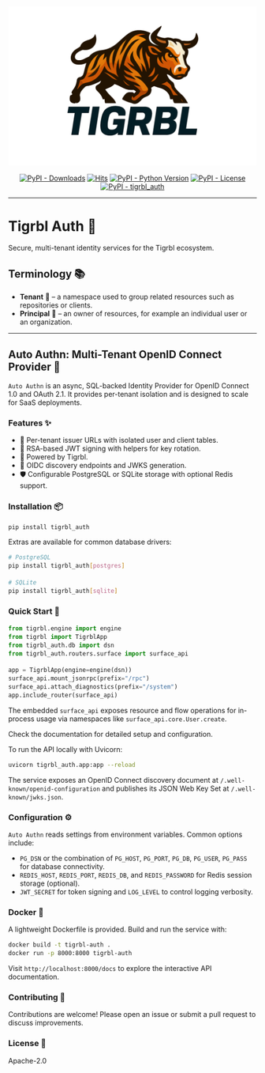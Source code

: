 ![Tigrbl Logo](../../../assets/tigrbl.brand.theme.svg)

<p align="center">
    <a href="https://pypi.org/project/tigrbl_auth/">
        <img src="https://img.shields.io/pypi/dm/tigrbl_auth" alt="PyPI - Downloads"/></a>
    <a href="https://hits.sh/github.com/swarmauri/swarmauri-sdk/tree/master/pkgs/standards/tigrbl_auth/">
        <img alt="Hits" src="https://hits.sh/github.com/swarmauri/swarmauri-sdk/tree/master/pkgs/standards/tigrbl_auth.svg"/></a>
    <a href="https://pypi.org/project/tigrbl_auth/">
        <img src="https://img.shields.io/pypi/pyversions/tigrbl_auth" alt="PyPI - Python Version"/></a>
    <a href="https://pypi.org/project/tigrbl_auth/">
        <img src="https://img.shields.io/pypi/l/tigrbl_auth" alt="PyPI - License"/></a>
    <a href="https://pypi.org/project/tigrbl_auth/">
        <img src="https://img.shields.io/pypi/v/tigrbl_auth?label=tigrbl_auth&color=green" alt="PyPI - tigrbl_auth"/></a>
</p>

---

# Tigrbl Auth 🔐

Secure, multi-tenant identity services for the Tigrbl ecosystem.

## Terminology 📚

- **Tenant** 🏢 – a namespace used to group related resources such as repositories or clients.
- **Principal** 👤 – an owner of resources, for example an individual user or an organization.

---

## Auto Authn: Multi-Tenant OpenID Connect Provider 🚦

`Auto Authn` is an async, SQL-backed Identity Provider for OpenID Connect 1.0 and OAuth 2.1.
It provides per-tenant isolation and is designed to scale for SaaS deployments.

### Features ✨

- 🏢 Per-tenant issuer URLs with isolated user and client tables.
- 🔐 RSA-based JWT signing with helpers for key rotation.
- 🐅 Powered by Tigrbl.
- 🔎 OIDC discovery endpoints and JWKS generation.
- 🛡️ Configurable PostgreSQL or SQLite storage with optional Redis support.

### Installation 📦

```bash
pip install tigrbl_auth
```

Extras are available for common database drivers:

```bash
# PostgreSQL
pip install tigrbl_auth[postgres]

# SQLite
pip install tigrbl_auth[sqlite]
```

### Quick Start 🚀

```python
from tigrbl.engine import engine
from tigrbl import TigrblApp
from tigrbl_auth.db import dsn
from tigrbl_auth.routers.surface import surface_api

app = TigrblApp(engine=engine(dsn))
surface_api.mount_jsonrpc(prefix="/rpc")
surface_api.attach_diagnostics(prefix="/system")
app.include_router(surface_api)
```

The embedded ``surface_api`` exposes resource and flow operations for in-process usage via
namespaces like ``surface_api.core.User.create``.

Check the documentation for detailed setup and configuration.

To run the API locally with Uvicorn:

```bash
uvicorn tigrbl_auth.app:app --reload
```

The service exposes an OpenID Connect discovery document at
`/.well-known/openid-configuration` and publishes its JSON Web Key Set at
`/.well-known/jwks.json`.

### Configuration ⚙️

`Auto Authn` reads settings from environment variables. Common options include:

- `PG_DSN` or the combination of `PG_HOST`, `PG_PORT`, `PG_DB`, `PG_USER`, `PG_PASS`
  for database connectivity.
- `REDIS_HOST`, `REDIS_PORT`, `REDIS_DB`, and `REDIS_PASSWORD` for Redis session
  storage (optional).
- `JWT_SECRET` for token signing and `LOG_LEVEL` to control logging verbosity.

### Docker 🐳

A lightweight Dockerfile is provided. Build and run the service with:

```bash
docker build -t tigrbl-auth .
docker run -p 8000:8000 tigrbl-auth
```

Visit `http://localhost:8000/docs` to explore the interactive API documentation.

### Contributing 🤝

Contributions are welcome! Please open an issue or submit a pull request to
discuss improvements.

### License 📜

Apache-2.0

